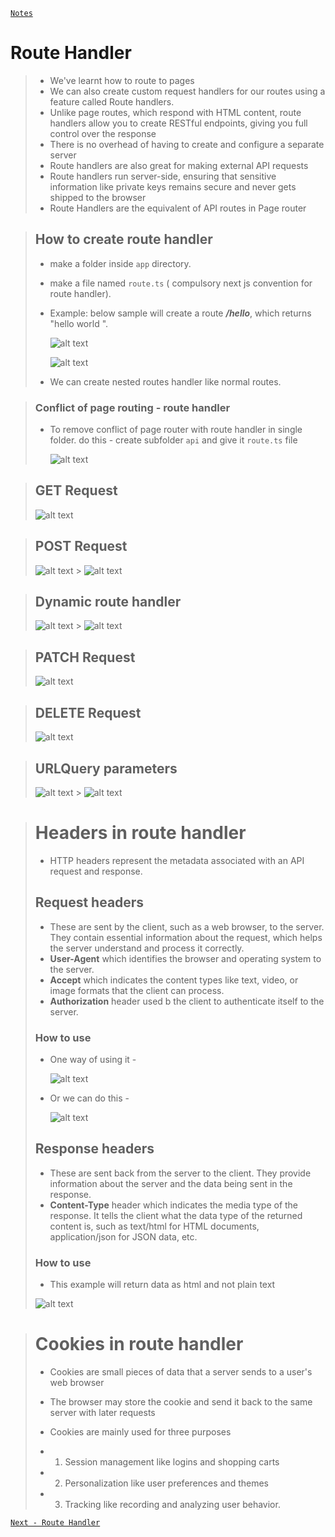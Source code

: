 [`Notes`](../../README.md)

# Route Handler

> - We've learnt how to route to pages
> - We can also create custom request handlers for our routes using a feature called Route handlers.
> - Unlike page routes, which respond with HTML content, route handlers allow you to
>   create RESTful endpoints, giving you full control over the response
> - There is no overhead of having to create and configure a separate server
> - Route handlers are also great for making external API requests
> - Route handlers run server-side, ensuring that sensitive information like private
>   keys remains secure and never gets shipped to the browser
> - Route Handlers are the equivalent of API routes in Page router

> ## How to create route handler
>
> - make a folder inside `app` directory.
> - make a file named `route.ts` ( compulsory next js convention for route handler).
> - Example: below sample will create a route **_/hello_**, which returns "hello world ".
>
>   ![alt text](image-1.png) 
>   
>   ![alt text](image.png)
>
> - We can create nested routes handler like normal routes.

> ### Conflict of page routing - route handler
>
> - To remove conflict of page router with route handler in single folder. do this - create subfolder `api` and give it `route.ts` file
>
>   ![alt text](image-2.png)

> ## GET Request
>
> ![alt text](Screenshot_20240731_120246.png)

> ## POST Request
>
> ![alt text](Screenshot_20240731_121314.png) > ![alt text](Screenshot_20240731_121251.png)

> ## Dynamic route handler
>
> ![alt text](Screenshot_20240731_130750.png) > ![alt text](Screenshot_20240731_130709.png)

> ## PATCH Request
>
> ![alt text](Screenshot_20240731_132113.png)

> ## DELETE Request
>
> ![alt text](image-3.png)

> ## URLQuery parameters
>
> ![alt text](image-4.png) > ![alt text](image-5.png)

> # Headers in route handler
>
> - HTTP headers represent the metadata associated with an API request and
>   response.
>
> ## Request headers
>
> - These are sent by the client, such as a web browser, to the server. They contain
>   essential information about the request, which helps the server understand and
>   process it correctly.
> - **User-Agent** which identifies the browser and operating system to the server.
> - **Accept** which indicates the content types like text, video, or image formats that
>   the client can process.
> - **Authorization** header used b the client to authenticate itself to the server.
>
> ### How to use
>
> - One way of using it -
>
>   ![alt text](image-7.png)
>
> - Or we can do this -
>
>   ![alt text](image-8.png)
>
> ## Response headers
>
> - These are sent back from the server to the client. They provide information about
>   the server and the data being sent in the response.
> - **Content-Type** header which indicates the media type of the response. It tells the
>   client what the data type of the returned content is, such as text/html for HTML
>   documents, application/json for JSON data, etc.
>
> ### How to use
>
> - This example will return data as html and not plain text
>
> ![alt text](image-9.png)

> # Cookies in route handler
>
> - Cookies are small pieces of data that a server sends to a user's web browser
> - The browser may store the cookie and send it back to the same server with later
requests
>
> - Cookies are mainly used for three purposes
> - 1. Session management like logins and shopping carts
> - 2. Personalization like user preferences and themes
> - 3. Tracking like recording and analyzing user behavior.

[`Next - Route Handler`](./Route-handler.md)
